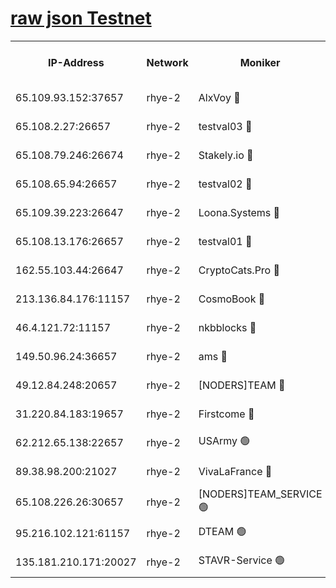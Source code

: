 
[raw json Testnet](https://rpc-check.quickt.stavr.tech/quickt/rpc-quickt-result.json)
=


<table><tr><th>IP-Address</th><th>Network</th><th>Moniker</th><th>Latest Block Height</th><th>Earliest Block Height</th><th>Catching Up</th><th>Tx Index</th><th>Voting Power</th><th>Scan Time</th></tr><tr><td>65.109.93.152:37657</td><td>rhye-2</td><td>AlxVoy 🔴</td><td>279254</td><td>1</td><td>False</td><td>on</td><td>144071</td><td>2024-01-10T23:47:08.370075059UTC</td></tr><tr><td>65.108.2.27:26657</td><td>rhye-2</td><td>testval03 🔴</td><td>279255</td><td>1</td><td>False</td><td>on</td><td>11002050</td><td>2024-01-10T23:47:11.550695828UTC</td></tr><tr><td>65.108.79.246:26674</td><td>rhye-2</td><td>Stakely.io 🔴</td><td>279255</td><td>1</td><td>False</td><td>on</td><td>10010</td><td>2024-01-10T23:47:16.062292739UTC</td></tr><tr><td>65.108.65.94:26657</td><td>rhye-2</td><td>testval02 🔴</td><td>279256</td><td>1</td><td>False</td><td>on</td><td>11002050</td><td>2024-01-10T23:47:18.917392144UTC</td></tr><tr><td>65.109.39.223:26647</td><td>rhye-2</td><td>Loona.Systems 🔴</td><td>279256</td><td>1</td><td>False</td><td>off</td><td>86949</td><td>2024-01-10T23:47:21.275282515UTC</td></tr><tr><td>65.108.13.176:26657</td><td>rhye-2</td><td>testval01 🔴</td><td>279257</td><td>1</td><td>False</td><td>on</td><td>13082010</td><td>2024-01-10T23:47:21.970049583UTC</td></tr><tr><td>162.55.103.44:26647</td><td>rhye-2</td><td>CryptoCats.Pro 🔴</td><td>279263</td><td>1</td><td>False</td><td>off</td><td>9999</td><td>2024-01-10T23:47:54.361968460UTC</td></tr><tr><td>213.136.84.176:11157</td><td>rhye-2</td><td>CosmoBook 🔴</td><td>279261</td><td>65301</td><td>False</td><td>off</td><td>1528057</td><td>2024-01-10T23:47:47.877825755UTC</td></tr><tr><td>46.4.121.72:11157</td><td>rhye-2</td><td>nkbblocks 🔴</td><td>279253</td><td>70101</td><td>False</td><td>off</td><td>81491</td><td>2024-01-10T23:47:03.484817060UTC</td></tr><tr><td>149.50.96.24:36657</td><td>rhye-2</td><td>ams 🔴</td><td>279259</td><td>133501</td><td>False</td><td>on</td><td>10786</td><td>2024-01-10T23:47:37.386816836UTC</td></tr><tr><td>49.12.84.248:20657</td><td>rhye-2</td><td>[NODERS]TEAM 🔴</td><td>279259</td><td>146001</td><td>False</td><td>on</td><td>59690</td><td>2024-01-10T23:47:34.940702642UTC</td></tr><tr><td>31.220.84.183:19657</td><td>rhye-2</td><td>Firstcome 🔴</td><td>279254</td><td>165001</td><td>False</td><td>off</td><td>724902</td><td>2024-01-10T23:47:11.127343170UTC</td></tr><tr><td>62.212.65.138:22657</td><td>rhye-2</td><td>USArmy 🟢</td><td>279254</td><td>198001</td><td>False</td><td>on</td><td>0</td><td>2024-01-10T23:47:10.719269684UTC</td></tr><tr><td>89.38.98.200:21027</td><td>rhye-2</td><td>VivaLaFrance 🔴</td><td>279254</td><td>220501</td><td>False</td><td>off</td><td>10000</td><td>2024-01-10T23:47:05.882962299UTC</td></tr><tr><td>65.108.226.26:30657</td><td>rhye-2</td><td>[NODERS]TEAM_SERVICE 🟢</td><td>279256</td><td>241501</td><td>False</td><td>on</td><td>0</td><td>2024-01-10T23:47:21.604256287UTC</td></tr><tr><td>95.216.102.121:61157</td><td>rhye-2</td><td>DTEAM 🟢</td><td>279256</td><td>274501</td><td>False</td><td>on</td><td>0</td><td>2024-01-10T23:47:16.452691576UTC</td></tr><tr><td>135.181.210.171:20027</td><td>rhye-2</td><td>STAVR-Service 🟢</td><td>279259</td><td>279001</td><td>False</td><td>on</td><td>0</td><td>2024-01-10T23:47:32.557660609UTC</td></tr></table>